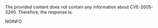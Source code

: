 The provided content does not contain any information about CVE-2005-3240. Therefore, the response is:

NOINFO